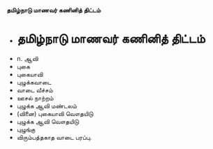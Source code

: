 **தமிழ்நாடு மாணவர் கணினித் திட்டம்**
- # தமிழ்நாடு மாணவர் கணினித் திட்டம்
- n. ஆவி
- புகை
- புகையாவி
- புழுக்கவாடை
- வாடை வீச்சம்
- ஊசல் நாற்றம்
- புழுக்க ஆவி மண்டலம்
- (வினை) புகையாவி வௌதயிடு
- புழுக்க ஆவி வௌதயிடு
- புழுங்கு
- விரும்பத்தகாத வாடை பரப்பு.

